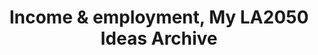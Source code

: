 ---
title: 'Income & employment, My LA2050 Ideas Archive'
tag: Income & employment
is_search_results: true

---
